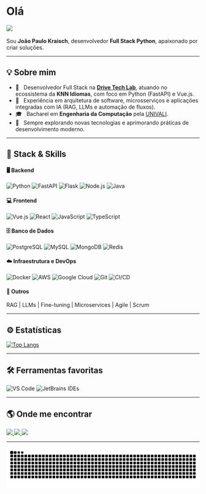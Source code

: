 # Olá
![](https://komarev.com/ghpvc/?username=Jp-K&color=006bed)

Sou **João Paulo Kraisch**, desenvolvedor **Full Stack Python**, apaixonado por criar soluções.

---

## 💡 Sobre mim

- 💼 &nbsp; Desenvolvedor Full Stack na [**Drive Tech Lab**](http://drive.app.br/), atuando no ecossistema da **KNN Idiomas**, com foco em Python (FastAPI) e Vue.js.  
- 🧠 &nbsp; Experiência em arquitetura de software, microsserviços e aplicações integradas com IA (RAG, LLMs e automação de fluxos).  
- 🎓 &nbsp; Bacharel em **Engenharia da Computação** pela [UNIVALI](https://univali.br/).  
- 🚀 &nbsp; Sempre explorando novas tecnologias e aprimorando práticas de desenvolvimento moderno.  

---

## 🧰 Stack & Skills

  #### 🖥️ Backend  
  ![Python](https://img.shields.io/badge/-Python-333333?style=flat&logo=Python&logoColor=3776AB)
  ![FastAPI](https://img.shields.io/badge/-FastAPI-333333?style=flat&logo=fastapi&logoColor=009688)
  ![Flask](https://img.shields.io/badge/-Flask-333333?style=flat&logo=flask)
  ![Node.js](https://img.shields.io/badge/-Node.js-333333?style=flat&logo=node.js)
  ![Java](https://img.shields.io/badge/-Java-333333?style=flat&logo=openjdk)
  
  #### 💻 Frontend  
  ![Vue.js](https://img.shields.io/badge/-Vue.js-333333?style=flat&logo=vue.js)
  ![React](https://img.shields.io/badge/-React-333333?style=flat&logo=react)
  ![JavaScript](https://img.shields.io/badge/-JavaScript-333333?style=flat&logo=javascript)
  ![TypeScript](https://img.shields.io/badge/-TypeScript-333333?style=flat&logo=typescript)
  
  #### 🗄️ Banco de Dados  
  ![PostgreSQL](https://img.shields.io/badge/-PostgreSQL-333333?style=flat&logo=postgresql)
  ![MySQL](https://img.shields.io/badge/-MySQL-333333?style=flat&logo=mysql)
  ![MongoDB](https://img.shields.io/badge/-MongoDB-333333?style=flat&logo=mongodb)
  ![Redis](https://img.shields.io/badge/-Redis-333333?style=flat&logo=redis)
  
  #### ☁️ Infraestrutura e DevOps  
  ![Docker](https://img.shields.io/badge/-Docker-333333?style=flat&logo=docker)
  ![AWS](https://img.shields.io/badge/-AWS-333333?style=flat&logo=amazon-aws)
  ![Google Cloud](https://img.shields.io/badge/-Google%20Cloud-333333?style=flat&logo=google-cloud)
  ![Git](https://img.shields.io/badge/-Git-333333?style=flat&logo=git)
  ![CI/CD](https://img.shields.io/badge/-CI%2FCD-333333?style=flat&logo=githubactions)
  
  #### 🤖 Outros
  RAG | LLMs | Fine-tuning | Microservices | Agile | Scrum

  ---

  ## ⚙️ Estatísticas
  
  [![Top Langs](https://github-readme-stats.vercel.app/api/top-langs/?username=Jp-K&hide=html,Makefile,SWIG,VHDL,CSS&layout=compact&theme=transparent&count_private=true)](https://github.com/Jp-K/)

  ---

  ## 🛠️ Ferramentas favoritas
  
  ![VS Code](https://img.shields.io/badge/-VS%20Code-333333?style=flat&logo=visual-studio-code&logoColor=007ACC)
  ![JetBrains IDEs](https://img.shields.io/badge/-JetBrains%20IDEs-333333?style=flat&logo=jetbrains)
  
  ---
  
  
  
  ## 🌎 Onde me encontrar
  
  <p align="left">
  <a href="https://www.linkedin.com/in/jo%C3%A3o-paulo-kraisch-458304182/">
    <img src="https://img.shields.io/badge/-LinkedIn-0e76a8?style=flat-square&logo=linkedin&logoColor=white"/>
  </a>
  <a href="https://www.instagram.com/jpkjoao/">
    <img src="https://img.shields.io/badge/-Instagram-DF0174?style=flat-square&logo=instagram&logoColor=white"/>
  </a>
  <a href="mailto:joaopaulokraisch@gmail.com">
    <img src="https://img.shields.io/badge/-Gmail-006bed?style=flat-square&logo=Gmail&logoColor=white"/>
  </a>
  </p>
  
  ---

![Snake animation](https://github.com/Jp-K/Jp-K/blob/output/github-contribution-grid-snake.svg)
